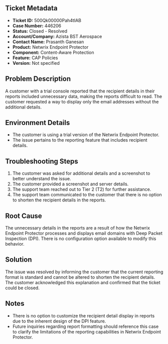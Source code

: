 ## Ticket Metadata
- **Ticket ID:** 500Qk00000Pah4tIAB
- **Case Number:** 446206
- **Status:** Closed - Resolved
- **Account/Company:** Azista BST Aerospace
- **Contact Name:** Prasanth Ganesan
- **Product:** Netwrix Endpoint Protector
- **Component:** Content-Aware Protection
- **Feature:** CAP Policies
- **Version:** Not specified

## Problem Description
A customer with a trial console reported that the recipient details in their reports included unnecessary data, making the reports difficult to read. The customer requested a way to display only the email addresses without the additional details.

## Environment Details
- The customer is using a trial version of the Netwrix Endpoint Protector.
- The issue pertains to the reporting feature that includes recipient details.

## Troubleshooting Steps
1. The customer was asked for additional details and a screenshot to better understand the issue.
2. The customer provided a screenshot and server details.
3. The support team reached out to Tier 2 (T2) for further assistance.
4. The support team communicated to the customer that there is no option to shorten the recipient details in the reports.

## Root Cause
The unnecessary details in the reports are a result of how the Netwrix Endpoint Protector processes and displays email domains with Deep Packet Inspection (DPI). There is no configuration option available to modify this behavior.

## Solution
The issue was resolved by informing the customer that the current reporting format is standard and cannot be altered to shorten the recipient details. The customer acknowledged this explanation and confirmed that the ticket could be closed.

## Notes
- There is no option to customize the recipient detail display in reports due to the inherent design of the DPI feature.
- Future inquiries regarding report formatting should reference this case to clarify the limitations of the reporting capabilities in Netwrix Endpoint Protector.